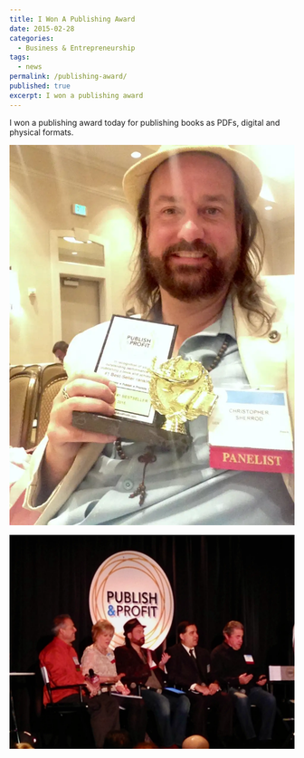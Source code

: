 ```yaml
---
title: I Won A Publishing Award
date: 2015-02-28
categories:
  - Business & Entrepreneurship
tags:
  - news
permalink: /publishing-award/
published: true
excerpt: I won a publishing award
---
```

I won a publishing award today for publishing books as PDFs, digital and physical formats. 

![Chris with publishing award](/assets/images/articles/2015-02-28-Chris-with-publishing-award.webp)

![Chris on stage](/assets/images/articles/2015-02-28%20-%20Chris%20on%20Stage.webp)